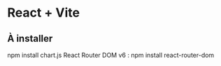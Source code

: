 # React + Vite

## À installer
npm install chart.js
React Router DOM v6 : npm install react-router-dom
